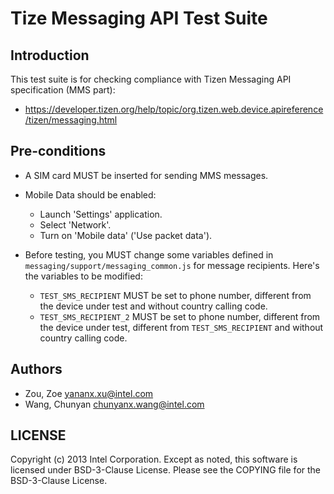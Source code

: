 # Tize Messaging API Test Suite

## Introduction

This test suite is for checking compliance with Tizen Messaging API
specification (MMS part):
* https://developer.tizen.org/help/topic/org.tizen.web.device.apireference/tizen/messaging.html

## Pre-conditions

* A SIM card MUST be inserted for sending MMS messages.

* Mobile Data should be enabled:
  * Launch 'Settings' application.
  * Select 'Network'.
  * Turn on 'Mobile data' ('Use packet data').

* Before testing, you MUST change some variables defined in
`messaging/support/messaging_common.js` for message recipients.
Here's the variables to be modified:
  * `TEST_SMS_RECIPIENT` MUST be set to phone number, different from the device
    under test and without country calling code.
  * `TEST_SMS_RECIPIENT_2` MUST be set to phone number, different from the
    device under test, different from `TEST_SMS_RECIPIENT` and without country
    calling code.

## Authors

* Zou, Zoe <yananx.xu@intel.com>
* Wang, Chunyan <chunyanx.wang@intel.com>

## LICENSE

Copyright (c) 2013 Intel Corporation.
Except as noted, this software is licensed under BSD-3-Clause License.
Please see the COPYING file for the BSD-3-Clause License.
